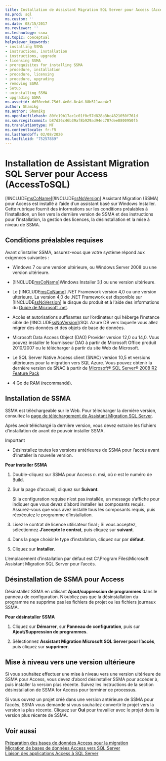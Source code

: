 ```yaml
---
title: Installation de Assistant Migration SQL Server pour Access (AccessToSQL) | Microsoft Docs
ms.prod: sql
ms.custom: ''
ms.date: 08/15/2017
ms.reviewer: ''
ms.technology: ssma
ms.topic: conceptual
helpviewer_keywords:
- installing SSMA
- instructions, installation
- instructions, upgrade
- licensing SSMA
- prerequisites for installing SSMA
- procedure, installation
- procedure, licensing
- procedure, upgrading
- removing SSMA
- Setup
- uninstalling SSMA
- upgrading SSMA
ms.assetid: dd50eebd-75df-4e0d-8c4d-88b511aae4c7
author: Shamikg
ms.author: Shamikg
ms.openlocfilehash: 80fc19b17ac1c01f0c57d828a3bc4821050f761d
ms.sourcegitcommit: b87d36c46b39af8b929ad94ec707dee8800950f5
ms.translationtype: MT
ms.contentlocale: fr-FR
ms.lasthandoff: 02/08/2020
ms.locfileid: "75257889"
---
```

# <a name="installing-sql-server-migration-assistant-for-access-accesstosql"></a>Installation de Assistant Migration SQL Server pour Access (AccessToSQL)
[!INCLUDE[msCoName](../../includes/msconame_md.md)][!INCLUDE[ssNoVersion](../../includes/ssnoversion-md.md)] Assistant Migration (SSMA) pour Access est installé à l’aide d’un assistant basé sur Windows Installer. Cette rubrique fournit des informations sur les conditions préalables à l’installation, un lien vers la dernière version de SSMA et des instructions pour l’installation, la gestion des licences, la désinstallation et la mise à niveau de SSMA.  
  
## <a name="prerequisites"></a>Conditions préalables requises  
Avant d’installer SSMA, assurez-vous que votre système répond aux exigences suivantes :  
  
-   Windows 7 ou une version ultérieure, ou Windows Server 2008 ou une version ultérieure.  
  
-   [!INCLUDE[msCoName](../../includes/msconame_md.md)]Windows Installer 3,1 ou une version ultérieure.  
  
-   Le [!INCLUDE[msCoName](../../includes/msconame_md.md)] .NET Framework version 4,0 ou une version ultérieure. La version 4,0 de .NET Framework est disponible sur [!INCLUDE[ssNoVersion](../../includes/ssnoversion-md.md)] le disque du produit et à l’aide des informations du [Guide de Microsoft .net](https://docs.microsoft.com/dotnet/framework/).
  
-   Accès et autorisations suffisantes sur l’ordinateur qui héberge l’instance cible de [!INCLUDE[ssNoVersion](../../includes/ssnoversion-md.md)]/SQL Azure DB vers laquelle vous allez migrer des données et des objets de base de données.  
  
-   Microsoft Data Access Object (DAO) Provider version 12,0 ou 14,0. Vous pouvez installer le fournisseur DAO à partir de Microsoft Office produit 2010/2007 ou le télécharger à partir du site Web de Microsoft.  
  
-   Le SQL Server Native Access client (SNAC) version 10,5 et versions ultérieures pour la migration vers SQL Azure. Vous pouvez obtenir la dernière version de SNAC à partir de [Microsoft® SQL Server® 2008 R2 Feature Pack](https://www.microsoft.com/download/details.aspx?id=16978)  
  
-   4 Go de RAM (recommandé).  
  
## <a name="installing-ssma"></a>Installation de SSMA  
SSMA est téléchargeable sur le Web. Pour télécharger la dernière version, consultez la [page de téléchargement de Assistant Migration SQL Server](https://aka.ms/ssmaforaccess).  
  
Après avoir téléchargé la dernière version, vous devez extraire les fichiers d’installation de avant de pouvoir installer SSMA.

> [!IMPORTANT]  
> -   Désinstallez toutes les versions antérieures de SSMA pour l’accès avant d’installer la nouvelle version.  
  
**Pour installer SSMA**  
  
1.  Double-cliquez sur SSMA pour Access *n*. msi, où *n* est le numéro de Build.  
  
2.  Sur la page d'accueil, cliquez sur **Suivant**.  
  
    Si la configuration requise n’est pas installée, un message s’affiche pour indiquer que vous devez d’abord installer les composants requis. Assurez-vous que vous avez installé tous les composants requis, puis réexécutez le programme d’installation.  
  
3.  Lisez le contrat de licence utilisateur final ; Si vous acceptez, sélectionnez **J’accepte le contrat**, puis cliquez sur **suivant**.  
  
4.  Dans la page choisir le type d’installation, cliquez sur par **défaut**.  
  
5.  Cliquez sur **Installer**.  
  
L’emplacement d’installation par défaut est C:\Program Files\Microsoft Assistant Migration SQL Server pour l’accès.  
  
## <a name="uninstalling-ssma-for-access"></a>Désinstallation de SSMA pour Access  
Désinstallez SSMA en utilisant **Ajout/suppression de programmes** dans le panneau de configuration. N’oubliez pas que la désinstallation du programme ne supprime pas les fichiers de projet ou les fichiers journaux SSMA.  
  
**Pour désinstaller SSMA**  
  
1.  Cliquez sur **Démarrer**, sur **Panneau de configuration**, puis sur **Ajout/Suppression de programmes**.  
  
2.  Sélectionnez **Assistant Migration Microsoft SQL Server pour l’accès**, puis cliquez sur **supprimer**.  
  
## <a name="upgrading-to-a-later-version"></a>Mise à niveau vers une version ultérieure  
Si vous souhaitez effectuer une mise à niveau vers une version ultérieure de SSMA pour Access, vous devez d’abord désinstaller SSMA pour accéder à, puis installer la version plus récente. Suivez les instructions de la section désinstallation de SSMA for Access pour terminer ce processus.  
  
Si vous ouvrez un projet créé dans une version antérieure de SSMA pour l’accès, SSMA vous demande si vous souhaitez convertir le projet vers la version la plus récente. Cliquez sur **Oui** pour travailler avec le projet dans la version plus récente de SSMA.  
  
## <a name="see-also"></a>Voir aussi  
[Préparation des bases de données Access pour la migration](preparing-access-databases-for-migration-accesstosql.md)  
[Migration de bases de données Access vers SQL Server](migrating-access-databases-to-sql-server-azure-sql-db-accesstosql.md)  
[Liaison des applications Access à SQL Server](linking-access-applications-to-sql-server-azure-sql-db-accesstosql.md)  
  
